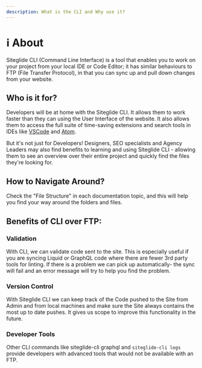 ```yaml
---
description: What is the CLI and Why use it?
---
```


# ℹ️ About

Siteglide CLI (Command Line Interface) is a tool that enables you to work on your project from your local IDE or Code Editor; it has similar behaviours to FTP (File Transfer Protocol), in that you can sync up and pull down changes from your website.

## Who is it for?

Developers will be at home with the Siteglide CLI. It allows them to work faster than they can using the User Interface of the website. It also allows them to access the full suite of time-saving extensions and search tools in IDEs like [VSCode](https://code.visualstudio.com/) and [Atom](https://atom-editor.cc/).

But it's not just for Developers! Designers, SEO specialists and Agency Leaders may also find benefits to learning and using Siteglide CLI - allowing them to see an overview over their entire project and quickly find the files they're looking for.

## How to Navigate Around?

Check the "File Structure" in each documentation topic, and this will help you find your way around the folders and files.

## Benefits of CLI over FTP:

### Validation

With CLI, we can validate code sent to the site. This is especially useful if you are syncing Liquid or GraphQL code where there are fewer 3rd party tools for linting. If there is a problem we can pick up automatically- the sync will fail and an error message will try to help you find the problem.

### Version Control

With Siteglide CLI we can keep track of the Code pushed to the Site from Admin and from local machines and make sure the Site always contains the most up to date pushes. It gives us scope to improve this functionality in the future.

### Developer Tools

Other CLI commands like siteglide-cli graphql and `siteglide-cli logs` provide developers with advanced tools that would not be available with an FTP.
